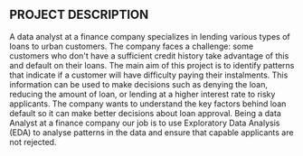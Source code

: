 **PROJECT DESCRIPTION**
---

A data analyst at a finance company specializes in lending various types of loans to urban customers. The company faces a challenge: some customers who don't have a sufficient credit history take advantage of this and default on their loans. The main aim of this project is to identify patterns that indicate if a customer will have difficulty paying their instalments. This information can be used to make decisions such as denying the loan, reducing the amount of loan, or lending at a higher interest rate to risky applicants. The company wants to understand the key factors behind loan default so it can make better decisions about loan approval. Being a data Analyst at a finance company our job is to use Exploratory Data Analysis (EDA) to analyse patterns in the data and ensure that capable applicants are not rejected.


